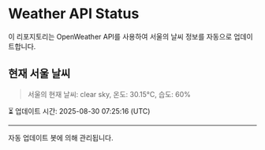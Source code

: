 
# Weather API Status

이 리포지토리는 OpenWeather API를 사용하여 서울의 날씨 정보를 자동으로 업데이트합니다.

## 현재 서울 날씨
> 서울의 현재 날씨: clear sky, 온도: 30.15°C, 습도: 60%

⏳ 업데이트 시간: 2025-08-30 07:25:16 (UTC)

---
자동 업데이트 봇에 의해 관리됩니다.
